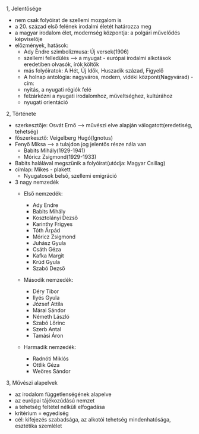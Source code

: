 1, Jelentősége

- nem csak folyóirat de szellemi mozgalom is
- a 20. század első felének irodalmi életét határozza meg
- a magyar irodalom élet, modernség központja: a polgári művelődés képviselője
- előzmények, hatások:
    - Ady Endre szimbolizmusa: Új versek(1906)
    - szellemi felledülés --> a myugat - európai irodalmi alkotások eredetiben olvasók, írók költők
    - más folyóiratok: A Hét, Új Idők, Huszadik század, Figyelő
    - A holnap antológia: nagyváros, modern, vidéki központ(Nagyvárad)
-cím:
    - nyitás, a nyugati régiók felé
    - felzárkózni a nyugati irodalomhoz, műveltséghez, kultúrához
    - nyugati orientáció

2, Története

- szerkesztője: Osvát Ernő --> művészi elve alapján válogatott(eredetiség, tehetség)
- főszerkesztő: Veigelberg Hugó(Ignotus)
- Fenyő Miksa --> a tulajdon jog jelentős része nála van
    - Babits Mihály(1929-1941)
    - Móricz Zsigmond(1929-1933)
- Babits halálával megszünik a folyóirat(utódja: Magyar Csillag)
- címlap: Mikes - plakett
    - Nyugatosok belső, szellemi emigráció
- 3 nagy nemzedék
    - Első nemzedék:
         - Ady Endre
         - Babits Mihály
         - Kosztolányi Dezső
         - Karinthy Frigyes
         - Tóth Árpád
         - Móricz Zsigmond
         - Juhász Gyula
         - Csáth Géza
         - Kafka Margit
         - Krúd Gyula
         - Szabó Dezső
           
    - Második nemzedék:
         - Déry Tibor
         - Ilyés Gyula
         - József Attila
         - Márai Sándor
         - Németh László
         - Szabó Lőrinc
         - Szerb Antal
         - Tamási Áron
           
    - Harmadik nemzedék:
         - Radnóti Miklós
         - Ottlik Géza
         - Weöres Sándor

3, Művészi alapelvek

- az irodalom függetlenségének alapelve
- az európai tájékozúdású nemzet
- a tehetség feltétel nélküli elfogadása
- kritérium = egyediség
- cél: kifejezés szabadsága, az alkotói tehetség mindenhatósága, esztétika szemlélet


